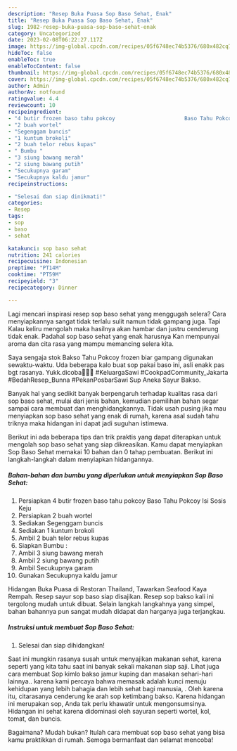 ```yaml
---
description: "Resep Buka Puasa Sop Baso Sehat, Enak"
title: "Resep Buka Puasa Sop Baso Sehat, Enak"
slug: 1982-resep-buka-puasa-sop-baso-sehat-enak
category: Uncategorized
date: 2023-02-08T06:22:27.117Z
image: https://img-global.cpcdn.com/recipes/05f6748ec74b5376/680x482cq70/sop-baso-sehat-foto-resep-utama.jpg
hideToc: false
enableToc: true
enableTocContent: false
thumbnail: https://img-global.cpcdn.com/recipes/05f6748ec74b5376/680x482cq70/sop-baso-sehat-foto-resep-utama.jpg
cover: https://img-global.cpcdn.com/recipes/05f6748ec74b5376/680x482cq70/sop-baso-sehat-foto-resep-utama.jpg
author: Admin
authorAv: notfound
ratingvalue: 4.4
reviewcount: 10
recipeingredient:
- "4 butir frozen baso tahu pokcoy                      Baso Tahu Pokcoy Isi Sosis Keju"
- "2 buah wortel"
- "Segenggam buncis"
- "1 kuntum brokoli"
- "2 buah telor rebus kupas"
- " Bumbu "
- "3 siung bawang merah"
- "2 siung bawang putih"
- "Secukupnya garam"
- "Secukupnya kaldu jamur"
recipeinstructions:

- "Selesai dan siap dinikmati!"
categories:
- Resep
tags:
- sop
- baso
- sehat

katakunci: sop baso sehat 
nutrition: 241 calories
recipecuisine: Indonesian
preptime: "PT14M"
cooktime: "PT59M"
recipeyield: "3"
recipecategory: Dinner

---
```



Lagi mencari inspirasi resep sop baso sehat yang menggugah selera? Cara menyiapkannya sangat tidak terlalu sulit namun tidak gampang juga. Tapi Kalau keliru mengolah maka hasilnya akan hambar dan justru cenderung tidak enak. Padahal sop baso sehat yang enak harusnya Kan mempunyai aroma dan cita rasa yang mampu memancing selera kita.


Saya sengaja stok Bakso Tahu Pokcoy frozen biar gampang digunakan sewaktu-waktu. Uda beberapa kalo buat sop pakai baso ini, asli enakk pas bgt rasanya. Yukk.dicoba🥳🥳💜 #KeluargaSawi #CookpadCommunity_Jakarta #BedahResep_Bunna #PekanPosbarSawi Sup Aneka Sayur Bakso.

Banyak hal yang sedikit banyak berpengaruh terhadap kualitas rasa dari sop baso sehat, mulai dari jenis bahan, kemudian pemilihan bahan segar sampai cara membuat dan menghidangkannya. Tidak usah pusing jika mau menyiapkan sop baso sehat yang enak di rumah, karena asal sudah tahu triknya maka hidangan ini dapat jadi suguhan istimewa.


Berikut ini ada beberapa tips dan trik praktis yang dapat diterapkan untuk mengolah sop baso sehat yang siap dikreasikan. Kamu dapat menyiapkan Sop Baso Sehat memakai 10 bahan dan 0 tahap pembuatan. Berikut ini langkah-langkah dalam menyiapkan hidangannya.

<!--inarticleads1-->

##### Bahan-bahan dan bumbu yang diperlukan untuk menyiapkan Sop Baso Sehat:

1. Persiapkan 4 butir frozen baso tahu pokcoy                      Baso Tahu Pokcoy Isi Sosis Keju
1. Persiapkan 2 buah wortel
1. Sediakan Segenggam buncis
1. Sediakan 1 kuntum brokoli
1. Ambil 2 buah telor rebus kupas
1. Siapkan  Bumbu :
1. Ambil 3 siung bawang merah
1. Ambil 2 siung bawang putih
1. Ambil Secukupnya garam
1. Gunakan Secukupnya kaldu jamur


Hidangan Buka Puasa di Restoran Thailand, Tawarkan Seafood Kaya Rempah. Resep sayur sop baso siap disajikan. Resep sop bakso kali ini tergolong mudah untuk dibuat. Selain langkah langkahnya yang simpel, bahan bahannya pun sangat mudah didapat dan harganya juga terjangkau. 

<!--inarticleads2-->

##### Instruksi untuk membuat Sop Baso Sehat:


1. Selesai dan siap dihidangkan!

Saat ini mungkin rasanya susah untuk menyajikan makanan sehat, karena seperti yang kita tahu saat ini banyak sekali makanan siap saji. Lihat juga cara membuat Sop kimlo bakso jamur kuping dan masakan sehari-hari lainnya.. karena kami percaya bahwa memasak adalah kunci menuju kehidupan yang lebih bahagia dan lebih sehat bagi manusia, . Oleh karena itu, citarasanya cenderung ke arah sop ketimbang bakso. Karena hidangan ini merupakan sop, Anda tak perlu khawatir untuk mengonsumsinya. Hidangan ini sehat karena didominasi oleh sayuran seperti wortel, kol, tomat, dan buncis. 

Bagaimana? Mudah bukan? Itulah cara membuat sop baso sehat yang bisa kamu praktikkan di rumah. Semoga bermanfaat dan selamat mencoba!
